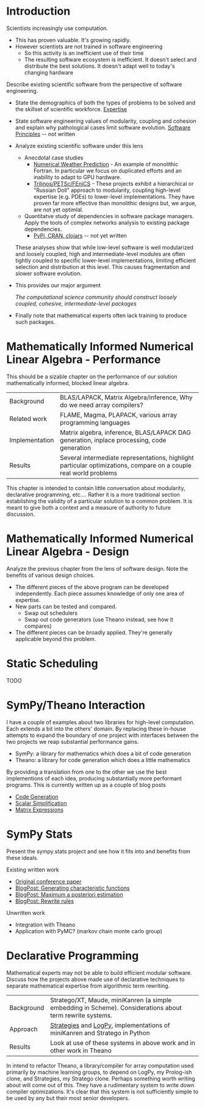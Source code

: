 
Introduction
============

Scientists increasingly use computation.

*   This has proven valuable.  It's growing rapidly.
*   However scientists are not trained in software engineering
    -   So this activity is an inefficient use of their time
    -   The resulting software ecosystem is inefficient.  It doesn't select and 
        distribute the best solutions.  It doesn't adapt well to today's 
        changing hardware

Describe existing scientific software from the perspective of software engineering.

*   State the demographics of both the types of problems to be solved and the skillset of scientific workforce.  [Expertise](expertise.md)
*   State software engineering values of modularity, coupling and cohesion and explain why pathological cases limit software evolution.  [Software Principles](principles.md) -- not written
*   Analyze existing scientific software under this lens
    -   Anecdotal case studies
        *   [Numerical Weather Prediction](nwp.md) - An example of monolithic Fortran.  In particular we focus on duplicated efforts and an inability to adapt to GPU hardware.
        *   [Trilinos/PETSc/FEniCS](numerics.md) - These projects exhibit a hierarchical or "Russian Doll" approach to modularity, coupling high-level expertise (e.g. PDEs) to lower-level implementations.  They have proven far more effective than monolithic designs but, we argue, are not yet optimlal.
    -   Quantitatve study of dependencies in software package managers.  Apply the tools of complex networks analysis to existing package dependencies.
        *   [PyPi, CRAN, clojars](package-managers.md) -- not yet written

    These analyses show that while low-level software is well modularized and loosely coupled, high and intermediate-level modules are often tightly coupled to specific lower-level implementations, limiting efficient selection and distribution at this level.  This causes fragmentation and slower software evolution.

*   This provides our major argument

    *The computational science community should construct
     loosely coupled, cohesive, intermediate-level packages*

*   Finally note that mathematical experts often lack training to produce such packages. 



Mathematically Informed Numerical Linear Algebra - Performance
==============================================================

This should be a sizable chapter on the performance of our solution mathematically informed, blocked linear algebra.

|                |                                                                                                                  |
|:---------------|:-----------------------------------------------------------------------------------------------------------------|
| Background     | BLAS/LAPACK, Matrix Algebra/inference, Why do we need array compilers?                                           |
| Related work   | FLAME, Magma, PLAPACK, various array programming languages                                                       |
| Implementation | Matrix algebra, inference, BLAS/LAPACK DAG generation, inplace processing, code generation                       |
| Results        | Several intermediate representations, highlight particular optimizations, compare on a couple real world problems|

This chapter is intended to contain little conversation about modularity, declarative programming, etc.... Rather it is a more traditional section establishing the validity of a particular solution to a common problem.  It is meant to give both a context and a measure of authority to future discussion.


Mathematically Informed Numerical Linear Algebra - Design
=========================================================

Analyze the previous chapter from the lens of software design.  Note the benefits of various design choices. 

*   The different pieces of the above program can be developed independently.  Each piece assumes knowledge of only one area of expertise.
*   New parts can be tested and compared. 
    *   Swap out schedulers
    *   Swap out code generators (use Theano instead, see how it compares)
*   The different pieces can be broadly applied.  They're generally applicable beyond this problem.


Static Scheduling
=================

TODO


SymPy/Theano Interaction
========================

I have a couple of examples about two libraries for high-level computation.  Each extends a bit into the others' domain.  By replacing these in-house attempts to expand the boundary of one project with interfaces between the two projects we reap substantial performance gains.

*   SymPy:  a library for mathematics which does a bit of code generation
*   Theano: a library for code generation which does a little mathematics

By providing a translation from one to the other we use the best implementions of each idea, producing substantially more performant programs.  This is currently written up as a couple of blog posts

*   [Code Generation](http://mrocklin.github.com/blog/work/2013/03/19/SymPy-Theano-part-1)
*   [Scalar Simplification](http://mrocklin.github.com/blog/work/2013/03/28/SymPy-Theano-part-2)
*   [Matrix Expressions](http://matthewrocklin.com/blog/work/2013/04/05/SymPy-Theano-part-3/)

SymPy Stats
===========

Present the sympy.stats project and see how it fits into and benefits from these ideals.

Existing written work

*   [Original conference paper](http://people.cs.uchicago.edu/~mrocklin/tempspace/scipy2012-sympystats-paper.pdf)
*   [BlogPost: Generating characteristic functions](http://matthewrocklin.com/blog/work/2012/12/03/Characteristic-Functions/)
*   [BlogPost: Maximum a posteriori estimation](http://matthewrocklin.com/blog/work/2013/02/25/MaximumAposteriori/)
*   [BlogPost: Rewrite rules](http://matthewrocklin.com/blog/work/2012/12/11/Statistical-Simplification/)

Unwritten work

*   Integration with Theano
*   Application with PyMC? (markov chain monte carlo group)


Declarative Programming
=======================

Mathematical experts may not be able to build efficient modular software.  Discuss how the projects above made use of declarative techniques to separate mathematical expertise from algorithmic term rewriting.  

|             |                                                                                                                                                   |
|:------------|:--------------------------------------------------------------------------------------------------------------------------------------------------|
| Background  | Stratego/XT, Maude, miniKanren (a simple embedding in Scheme).  Considerations about term rewrite systems.                                        |
| Approach    | [Strategies](http://github.com/logpy/strategies) and [LogPy](http://github.com/logpy/logpy), implementations of miniKanren and Stratego in Python | 
| Results     | Look at use of these systems in above work and in other work in Theano                                                                            |

In intend to refactor Theano, a library/compiler for array computation used primarily by machine learning groups, to depend on LogPy, my Prolog-ish clone, and Strategies, my Stratego clone.  Perhaps something worth writing about will come out of this.  They have a rudimentary system to write down compiler optimizations.  It's clear that this system is not sufficiently simple to be used by any but their most senior developers.
